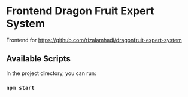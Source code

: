 # Frontend Dragon Fruit Expert System

Frontend for https://github.com/rizalamhadi/dragonfruit-expert-system

## Available Scripts

In the project directory, you can run:

### `npm start`
